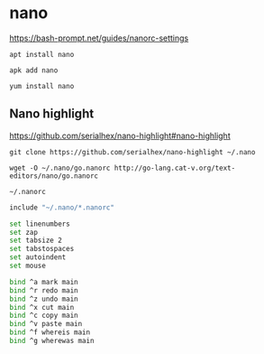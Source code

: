 # nano

https://bash-prompt.net/guides/nanorc-settings

```shell
apt install nano
```

```shell
apk add nano
```

```shell
yum install nano
```

## Nano highlight

https://github.com/serialhex/nano-highlight#nano-highlight

```shell
git clone https://github.com/serialhex/nano-highlight ~/.nano
```

```shell
wget -O ~/.nano/go.nanorc http://go-lang.cat-v.org/text-editors/nano/go.nanorc
```

`~/.nanorc`
```bash
include "~/.nano/*.nanorc"

set linenumbers
set zap
set tabsize 2
set tabstospaces
set autoindent
set mouse

bind ^a mark main
bind ^r redo main
bind ^z undo main
bind ^x cut main
bind ^c copy main
bind ^v paste main
bind ^f whereis main
bind ^g wherewas main
```
